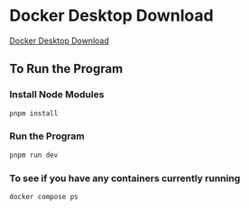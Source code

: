 # Docker Desktop Download

[Docker Desktop Download](https://www.docker.com/products/docker-desktop/)

## To Run the Program

### Install Node Modules

```bash
pnpm install
```

### Run the Program

```bash
pnpm run dev
```

### To see if you have any containers currently running

```bash
docker compose ps
```
